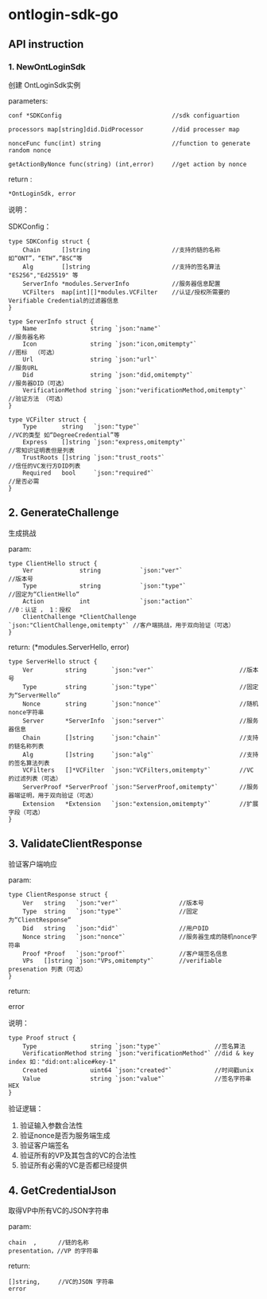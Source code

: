 # ontlogin-sdk-go
## API instruction

### 1. NewOntLoginSdk

创建 OntLoginSdk实例

parameters:

```
conf *SDKConfig                               //sdk configuartion

processors map[string]did.DidProcessor        //did processer map 

nonceFunc func(int) string                    //function to generate random nonce

getActionByNonce func(string) (int,error)     //get action by nonce
```



return :

```*OntLoginSdk, error```



说明：

SDKConfig：

```
type SDKConfig struct {
	Chain      []string                       //支持的链的名称 如“ONT”，“ETH“，”BSC“等
	Alg        []string                       //支持的签名算法  "ES256","Ed25519" 等
	ServerInfo *modules.ServerInfo            //服务器信息配置
	VCFilters  map[int][]*modules.VCFilter    //认证/授权所需要的Verifiable Credential的过滤器信息
}
```

```
type ServerInfo struct {
	Name               string `json:"name"`                             //服务器名称
	Icon               string `json:"icon,omitempty"`                   //图标  （可选）
	Url                string `json:"url"`                              //服务URL 
	Did                string `json:"did,omitempty"`                    //服务器DID（可选）
	VerificationMethod string `json:"verificationMethod,omitempty"`     //验证方法 （可选）
}
```

```
type VCFilter struct {
	Type       string   `json:"type"`                                   //VC的类型 如“DegreeCredential”等
	Express    []string `json:"express,omitempty"`                      //零知识证明表但是列表
	TrustRoots []string `json:"trust_roots"`                            //信任的VC发行方DID列表
	Required   bool     `json:"required"`                               //是否必需   
}
```



## 2. GenerateChallenge

生成挑战

param:

```
type ClientHello struct {
	Ver             string           `json:"ver"`                       //版本号
	Type            string           `json:"type"`                      //固定为“ClientHello“
	Action          int              `json:"action"`                    //0：认证 ， 1：授权
	ClientChallenge *ClientChallenge `json:"ClientChallenge,omitempty"` //客户端挑战，用于双向验证（可选）
}
```

return: (*modules.ServerHello, error)

```
type ServerHello struct {
	Ver         string       `json:"ver"`                        //版本号
	Type        string       `json:"type"`						 //固定为“ServerHello“
	Nonce       string       `json:"nonce"`                      //随机nonce字符串
	Server      *ServerInfo  `json:"server"`                     //服务器信息 
	Chain       []string     `json:"chain"`                      //支持的链名称列表 
	Alg         []string     `json:"alg"`                        //支持的签名算法列表
	VCFilters   []*VCFilter  `json:"VCFilters,omitempty"`        //VC的过滤列表（可选）  
	ServerProof *ServerProof `json:"ServerProof,omitempty"`      //服务器端证明，用于双向验证（可选）
	Extension   *Extension   `json:"extension,omitempty"`        //扩展字段（可选）
}
```



## 3. ValidateClientResponse

验证客户端响应

param:

```
type ClientResponse struct {
	Ver   string   `json:"ver"`					//版本号
	Type  string   `json:"type"`				//固定为“ClientResponse“
	Did   string   `json:"did"`					//用户DID
	Nonce string   `json:"nonce"`               //服务器生成的随机nonce字符串
	Proof *Proof   `json:"proof"`               //客户端签名信息
	VPs   []string `json:"VPs,omitempty"`       //verifiable presenation 列表（可选）
}
```

return:

error

说明：

```
type Proof struct {
	Type               string `json:"type"`               //签名算法
	VerificationMethod string `json:"verificationMethod"` //did & key index 如："did:ont:alice#key-1"
	Created            uint64 `json:"created"`            //时间戳unix
	Value              string `json:"value"`              //签名字符串HEX
}
```



验证逻辑：

1. 验证输入参数合法性
2. 验证nonce是否为服务端生成
3. 验证客户端签名
4. 验证所有的VP及其包含的VC的合法性
5. 验证所有必需的VC是否都已经提供



## 4. GetCredentialJson

取得VP中所有VC的JSON字符串

param:

```
chain  ,      //链的名称
presentation，//VP 的字符串
```

return:

```
[]string,     //VC的JSON 字符串
error         
```


